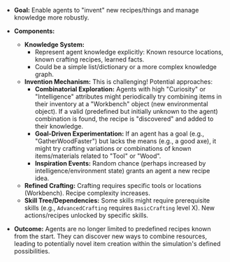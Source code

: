 *   **Goal:** Enable agents to "invent" new recipes/things and manage knowledge more robustly.
*   **Components:**
    *   **Knowledge System:**
        *   Represent agent knowledge explicitly: Known resource locations, known crafting recipes, learned facts.
        *   Could be a simple list/dictionary or a more complex knowledge graph.
    *   **Invention Mechanism:** This is challenging! Potential approaches:
        *   **Combinatorial Exploration:** Agents with high "Curiosity" or "Intelligence" attributes might periodically try combining items in their inventory at a "Workbench" object (new environmental object). If a valid (predefined but initially unknown to the agent) combination is found, the recipe is "discovered" and added to their knowledge.
        *   **Goal-Driven Experimentation:** If an agent has a goal (e.g., "GatherWoodFaster") but lacks the means (e.g., a good axe), it might try crafting variations or combinations of known items/materials related to "Tool" or "Wood".
        *   **Inspiration Events:** Random chance (perhaps increased by intelligence/environment state) grants an agent a new recipe idea.
    *   **Refined Crafting:** Crafting requires specific tools or locations (Workbench). Recipe complexity increases.
    *   **Skill Tree/Dependencies:** Some skills might require prerequisite skills (e.g., `AdvancedCrafting` requires `BasicCrafting` level X). New actions/recipes unlocked by specific skills.

*   **Outcome:** Agents are no longer limited to predefined recipes known from the start. They can discover new ways to combine resources, leading to potentially novel item creation within the simulation's defined possibilities.